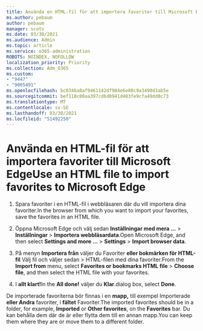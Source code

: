 ```yaml
---
title: Använda en HTML-fil för att importera favoriter till Microsoft Edge
ms.author: pebaum
author: pebaum
manager: scotv
ms.date: 03/30/2021
ms.audience: Admin
ms.topic: article
ms.service: o365-administration
ROBOTS: NOINDEX, NOFOLLOW
localization_priority: Priority
ms.collection: Adm_O365
ms.custom:
- "9447"
- "9005491"
ms.openlocfilehash: bc0346a8af9461142df984e6e80c9a3490d3ab5e
ms.sourcegitcommit: bef118c00aa397cd6d8941d403fe9cfa49dd8c73
ms.translationtype: MT
ms.contentlocale: sv-SE
ms.lasthandoff: 03/30/2021
ms.locfileid: "51492250"
---
```

# <a name="use-an-html-file-to-import-favorites-to-microsoft-edge"></a><span data-ttu-id="87f70-102">Använda en HTML-fil för att importera favoriter till Microsoft Edge</span><span class="sxs-lookup"><span data-stu-id="87f70-102">Use an HTML file to import favorites to Microsoft Edge</span></span>

1. <span data-ttu-id="87f70-103">Spara favoriter i en HTML-fil i webbläsaren där du vill importera dina favoriter.</span><span class="sxs-lookup"><span data-stu-id="87f70-103">In the browser from which you want to import your favorites, save the favorites in an HTML file.</span></span>

1. <span data-ttu-id="87f70-104">Öppna Microsoft Edge och välj sedan **Inställningar med mera ...**  >  **Inställningar**  >  **Importera webbläsardata**.</span><span class="sxs-lookup"><span data-stu-id="87f70-104">Open Microsoft Edge, and then select **Settings and more ...** > **Settings** > **Import browser data**.</span></span>

1. <span data-ttu-id="87f70-105">På menyn **Importera från** väljer du Favoriter **eller bokmärken för HTML-fil** Välj fil och väljer sedan  >  HTML-filen med dina favoriter.</span><span class="sxs-lookup"><span data-stu-id="87f70-105">From the **Import from** menu, select **Favorites or bookmarks HTML file** > **Choose file**, and then select the HTML file with your favorites.</span></span>

1. <span data-ttu-id="87f70-106">I **allt klart!**</span><span class="sxs-lookup"><span data-stu-id="87f70-106">In the **All done!**</span></span> <span data-ttu-id="87f70-107">väljer du **Klar**.</span><span class="sxs-lookup"><span data-stu-id="87f70-107">dialog box, select **Done**.</span></span>

<span data-ttu-id="87f70-108">De importerade favoriterna bör finnas i en **mapp,** till exempel Importerade **eller Andra** favoriter, i **fältet** Favoriter.</span><span class="sxs-lookup"><span data-stu-id="87f70-108">The imported favorites should be in a folder, for example, **Imported** or **Other favorites**, on the **Favorites** bar.</span></span> <span data-ttu-id="87f70-109">Du kan behålla dem där de är eller flytta dem till en annan mapp.</span><span class="sxs-lookup"><span data-stu-id="87f70-109">You can keep them where they are or move them to a different folder.</span></span>